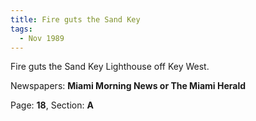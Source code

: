 ```yaml
---  
title: Fire guts the Sand Key  
tags:  
  - Nov 1989  
---  
```

  
Fire guts the Sand Key Lighthouse off Key West.  
  
Newspapers: **Miami Morning News or The Miami Herald**  
  
Page: **18**, Section: **A** 

